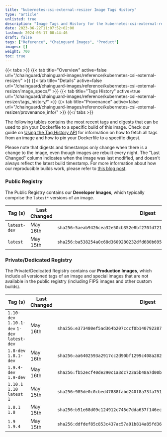 ```yaml
---
title: "kubernetes-csi-external-resizer Image Tags History"
type: "article"
unlisted: true
description: "Image Tags and History for the kubernetes-csi-external-resizer Chainguard Image"
date: 2023-06-22T11:07:52+02:00
lastmod: 2024-05-17 00:44:46
draft: false
tags: ["Reference", "Chainguard Images", "Product"]
images: []
weight: 700
toc: true
---
```


{{< tabs >}}
{{< tab title="Overview" active=false url="/chainguard/chainguard-images/reference/kubernetes-csi-external-resizer/" >}}
{{< tab title="Details" active=false url="/chainguard/chainguard-images/reference/kubernetes-csi-external-resizer/image_specs/" >}}
{{< tab title="Tags History" active=true url="/chainguard/chainguard-images/reference/kubernetes-csi-external-resizer/tags_history/" >}}
{{< tab title="Provenance" active=false url="/chainguard/chainguard-images/reference/kubernetes-csi-external-resizer/provenance_info/" >}}
{{</ tabs >}}

The following tables contains the most recent tags and digests that can be used to pin your Dockerfile to a specific build of this image. Check our guide on [Using the Tag History API](/chainguard/chainguard-images/using-the-tag-history-api/) for information on how to fetch all tags from an image and how to pin your Dockerfile to a specific digest.

Please note that digests and timestamps only change when there is a change to the image, even though images are rebuilt every night. The "Last Changed" column indicates when the image was last modified, and doesn't always reflect the latest build timestamp. For more information about how our reproducible builds work, please refer to [this blog post](https://www.chainguard.dev/unchained/reproducing-chainguards-reproducible-image-builds).

### Public Registry
The Public Registry contains our **Developer Images**, which typically comprise the `latest*` versions of an image.

| Tag (s)       | Last Changed | Digest                                                                    |
|---------------|--------------|---------------------------------------------------------------------------|
|  `latest-dev` | May 16th     | `sha256:5aeab9426cea32e50cb352e8bf270fd721f9981030ef2680421ec29419267e8e` |
|  `latest`     | May 15th     | `sha256:ba538254a0c68d3609280232dfd680b695bee21b110c103fe3e0eb57438d7df1` |


### Private/Dedicated Registry
The Private/Dedicated Registry contains our **Production Images**, which include all versioned tags of an image and special images that are not available in the public registry (including FIPS images and other custom builds).

| Tag (s)                                       | Last Changed | Digest                                                                    |
|-----------------------------------------------|--------------|---------------------------------------------------------------------------|
|  `1.10-dev` `1.10.1-dev` `1-dev` `latest-dev` | May 16th     | `sha256:e373480ef5ad364b207cccf0b1407923874483509c1c3668a2b5d324100353ef` |
|  `1.8-dev` `1.8.1-dev`                        | May 16th     | `sha256:aa6402593a2917cc2d90bf1299c408a282ab026c3602f7974074fb3f599a4064` |
|  `1.9.4-dev` `1.9-dev`                        | May 16th     | `sha256:fb52ecf40de290c1a3dc723a5b48a7d00bcb13c7a2dc7cd4cc38cc51e26b1cc2` |
|  `1.10.1` `1.10` `latest` `1`                 | May 15th     | `sha256:985de0c0cbed47888fabd240f8a73fa751a307d2790f11b28566ae067aab119b` |
|  `1.8.1` `1.8`                                | May 15th     | `sha256:b51e68d09c124912c745d7dda637f146ec2087721af80f260fb613dff558996d` |
|  `1.9` `1.9.4`                                | May 15th     | `sha256:ddfdef85c853c437ac57a91b814a85fd36949d74e7483a83a81783d53c617915` |

